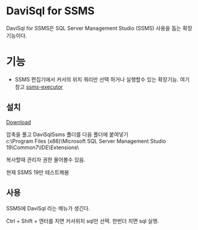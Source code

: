 # DaviSql for SSMS

DaviSql for SSMS은 SQL Server Management Studio (SSMS) 사용을 돕는 확장기능이다.


# 기능
- SSMS 편집기에서 커서의 위치 쿼리만 선택 하거나 실행할수 있는 확장기능. 여기 참고 [ssms-executor](https://github.com/devvcat/ssms-executor)


## 설치
[Download](https://github.com/grimhang/DaviSqlSsms/releases/download/V0.9/DaviSqlSsms_V0.9.zip)

압축을 풀고 DaviSqlSsms 폴더를  다음 폴더에 붙여넣기  
c:\Program Files (x86)\Microsoft SQL Server Management Studio 19\Common7\IDE\Extensions\  


복사할때 관리자 권한 물어볼수 있음.

현재 SSMS 19만 테스트해봄


## 사용
SSMS에 DaviSql 라는 메뉴가 생긴다.  

Ctrl + Shift + 엔터를 치면 커서위치 sql만 선택. 한번더 치면 sql 실행.

